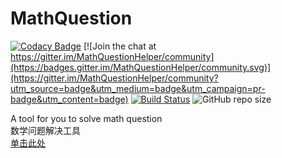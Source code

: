# MathQuestion

[![Codacy Badge](https://api.codacy.com/project/badge/Grade/9d1f3b2e3bad43bdad604571a367203c)](https://app.codacy.com/manual/wsk-n-001/MathQuestion?utm_source=github.com&utm_medium=referral&utm_content=wsk-n-001/MathQuestion&utm_campaign=Badge_Grade_Dashboard)
[![Join the chat at https://gitter.im/MathQuestionHelper/community](https://badges.gitter.im/MathQuestionHelper/community.svg)](https://gitter.im/MathQuestionHelper/community?utm_source=badge&utm_medium=badge&utm_campaign=pr-badge&utm_content=badge)
[![Build Status](https://travis-ci.org/wsk-n-001/MathQuestion.svg?branch=master)](https://travis-ci.org/wsk-n-001/MathQuestion)
![GitHub repo size](https://img.shields.io/github/repo-size/wsk-n-001/MathQuestion)

A tool for you to solve math question   
数学问题解决工具  
[单击此处](http://wsk-n-001.github.io/MathQuestion)
